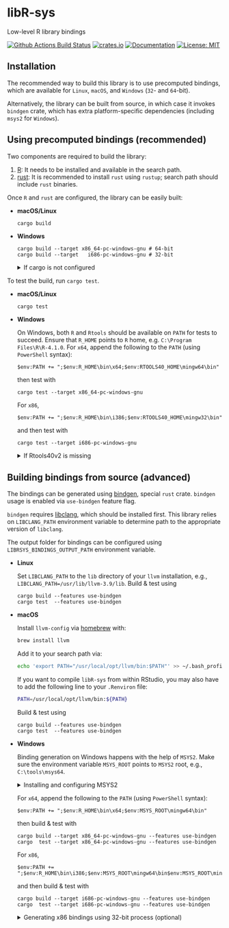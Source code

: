 # libR-sys

Low-level R library bindings

[![Github Actions Build Status](https://github.com/extendr/libR-sys/workflows/Tests/badge.svg)](https://github.com/extendr/libR-sys/actions)
[![crates.io](https://img.shields.io/crates/v/libR-sys.svg)](https://crates.io/crates/libR-sys)
[![Documentation](https://docs.rs/libR-sys/badge.svg)](https://docs.rs/libR-sys)
[![License: MIT](https://img.shields.io/badge/License-MIT-yellow.svg)](https://opensource.org/licenses/MIT)

## Installation

The recommended way to build this library is to use precomputed bindings, which are available for `Linux`, `macOS`, and `Windows` (`32`- and `64`-bit).

Alternatively, the library can be built from source, in which case it invokes `bindgen` crate, which has extra platform-specific dependencies (including `msys2` for `Windows`).


## Using precomputed bindings (recommended)

Two components are required to build the library:
1. [R](https://cran.r-project.org/): It needs to be installed and available in the search path.
2. [rust](https://www.rust-lang.org/learn/get-started): It is recommended to install `rust` using `rustup`; search path should include `rust` binaries.

Once `R` and `rust` are configured, the library can be easily built:
- **macOS/Linux**
  ```Shell
  cargo build
  ```

- **Windows**
  
  ```Shell
  cargo build --target x86_64-pc-windows-gnu # 64-bit
  cargo build --target   i686-pc-windows-gnu # 32-bit
  ```

  
  <details>
    <summary>If cargo is not configured</summary>

    When building for `Windows`, the default host should be `stable-msvc` and special `rust` targets should be added for compatibility with `R`:
    ```Shell
    rustup default stable-msvc
    rustup target add x86_64-pc-windows-gnu  # 64-bit
    rustup target add   i686-pc-windows-gnu  # 32-bit
    ```

    `stable-msvc` toolchain requires VS Build Tools. They are usually available on the systems with an installation of Visual Studio.
    Build tools can be obtained using an online [installer](https://visualstudio.microsoft.com/downloads/#build-tools-for-visual-studio-2019) (see also [these examples](https://docs.microsoft.com/en-us/visualstudio/install/command-line-parameter-examples?view=vs-2019)) or using `chocolatey`.
    Required workflow components are:
    - Microsoft.VisualStudio.Component.VC.CoreBuildTools 
    - Microsoft.VisualStudio.Component.VC.Tools.x86.x64 
    - Microsoft.VisualStudio.Component.Windows10SDK.19041 (the latest version of the SDK available at the moment of writing this readme)

    If there is an installation of VS (or Build Tools) on the system, launch `Visual Studio Installer` and ensure that either three required workflows are installed as individual components, or the whole `Desktop Development with C++` workflow pack is installed.

    If neither VS Build Tools nor Visual Studio itself are installed, all the necessary workflows can be easily obtained with the help of `chocolatey`:
    ```Shell
    choco install visualstudio2019buildtools -y 
    choco install visualstudio2019-workload-vctools -y -f --package-parameters "--no-includeRecommended --add Microsoft.VisualStudio.Component.VC.CoreBuildTools --add Microsoft.VisualStudio.Component.VC.Tools.x86.x64 --add Microsoft.VisualStudio.Component.Windows10SDK.19041"  
    ```
  </details>
 





To test the build, run `cargo test`.


- **macOS/Linux**
  ```bash
  cargo test
  ```
- **Windows**
  
  On Windows, both `R` and `Rtools` should be available on `PATH` for tests to succeed. Ensure that `R_HOME` points to `R` home, e.g. `C:\Program Files\R\R-4.1.0`. 
  For `x64`, append the following to the `PATH` (using `PowerShell` syntax):
  ```pwsh
  $env:PATH += ";$env:R_HOME\bin\x64;$env:RTOOLS40_HOME\mingw64\bin"
  ```
  then test with 
  ```pwsh
  cargo test --target x86_64-pc-windows-gnu
  ```

  For `x86`, 
  ```pwsh
  $env:PATH += ";$env:R_HOME\bin\i386;$env:RTOOLS40_HOME\mingw32\bin"
  ```
  and then test with 
  ```pwsh
  cargo test --target i686-pc-windows-gnu
  ```
  <details>
    <summary>If Rtools40v2 is missing</summary>

    Rtools can be downloaded from [here](https://cran.r-project.org/bin/windows/Rtools/). Alternatively, `Rtools` can be installed using `chocolatey`
    
    ```Shell
    choco install rtools -y
    ```

    Verify that the environment variable `RTOOLS40_HOME` is set up to point to the `Rtools` root.
  </details>

## Building bindings from source (advanced)

The bindings can be generated using [bindgen](https://github.com/rust-lang/rust-bindgen), special `rust` crate. 
`bindgen` usage is enabled via `use-bindgen` feature flag.

`bindgen` requires [libclang](https://clang.llvm.org/docs/Tooling.html), which should be installed first. 
This library relies on `LIBCLANG_PATH` environment variable to determine path to the appropriate version of `libclang`.

The output folder for bindings can be configured using `LIBRSYS_BINDINGS_OUTPUT_PATH` environment variable.

- **Linux**

  Set `LIBCLANG_PATH` to the `lib` directory of your `llvm` installation, e.g.,
  `LIBCLANG_PATH=/usr/lib/llvm-3.9/lib`. Build & test using

  ```shell
  cargo build --features use-bindgen
  cargo test  --features use-bindgen 
  ```

- **macOS**

  Install `llvm-config` via [homebrew](https://brew.sh/) with:

  ```bash
  brew install llvm
  ```

  Add it to your search path via:

  ```bash
  echo 'export PATH="/usr/local/opt/llvm/bin:$PATH"' >> ~/.bash_profile
  ```

  If you want to compile `libR-sys` from within RStudio, you may also have to add the following line to your `.Renviron` file:

  ```bash
  PATH=/usr/local/opt/llvm/bin:${PATH}
  ```
  Build & test using
   ```shell
  cargo build --features use-bindgen
  cargo test  --features use-bindgen 
  ```
- **Windows**
  
  Binding generation on Windows happens with the help of `MSYS2`.
  Make sure the environment variable `MSYS_ROOT` points to `MSYS2` root, e.g., `C:\tools\msys64`.

  <details>
    <summary>Installing and configuring MSYS2</summary>

    Install `MSYS2`. Here is an example using  `chocolatey`:
    ```Shell
    choco install msys2 -y
    ```
    Set up `MSYS_ROOT` environment variable.
    Install `clang` and `mingw`-toolchains (assuming `PowerShell` syntax)

    ```pwsh
    &"$env:MSYS_ROOT\usr\bin\bash" -l -c "pacman -S --noconfirm mingw-w64-x86_64-clang mingw-w64-x86_64-toolchain"      # 64-bit
    &"$env:MSYS_ROOT\usr\bin\bash" -l -c "pacman -S --noconfirm mingw32/mingw-w64-i686-clang mingw-w64-i686-toolchain"  # 32-bit
    ```
    
  </details>

  For `x64`, append the following to the `PATH` (using `PowerShell` syntax):
  ```pwsh
  $env:PATH += ";$env:R_HOME\bin\x64;$env:MSYS_ROOT\mingw64\bin"
  ```
  then build & test with 
  ```pwsh
  cargo build --target x86_64-pc-windows-gnu --features use-bindgen
  cargo  test --target x86_64-pc-windows-gnu --features use-bindgen
  ```

  For `x86`, 
  ```pwsh
  $env:PATH += ";$env:R_HOME\bin\i386;$env:MSYS_ROOT\mingw64\bin$env:MSYS_ROOT\mingw32\bin"
  ```
  and then build & test with 
  ```pwsh
  cargo build --target i686-pc-windows-gnu --features use-bindgen
  cargo  test --target i686-pc-windows-gnu --features use-bindgen
  ```

  <details>
  <summary>Generating x86 bindings using 32-bit process (optional)</summary>

  Add 32-bit `Rust` toolchain and configure target:

  ```pwsh
  rustup toolchain install stable-i686-pc-windows-msvc
  rustup target add i686-pc-windows-gnu --toolchain stable-i686-pc-windows-msvc
  ```
  Configure environment variables:
  ```pwsh
  $env:PATH += ";$env:R_HOME\bin\i386;$env:MSYS_ROOT\mingw32\bin"
  ```

  Build & test using specific toolchain
  ```pwsh
  cargo +stable-i686-pc-windows-msvc build --target i686-pc-windows-gnu --features use-bindgen
  cargo +stable-i686-pc-windows-msvc  test --target i686-pc-windows-gnu --features use-bindgen
  ```
  </details>


